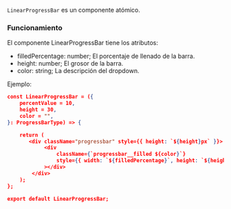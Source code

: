 `LinearProgressBar` es un componente atómico.

### Funcionamiento

El componente LinearProgressBar tiene los atributos:

-   filledPercentage: number; El porcentaje de llenado de la barra.
-   height: number; El grosor de la barra.
-   color: string; La descripción del dropdown.

Ejemplo:

```json
const LinearProgressBar = ({
    percentValue = 10,
    height = 30,
    color = "",
}: ProgressBarType) => {

    return (
       <div className="progressbar" style={{ height: `${height}px` }}>
            <div
                className={`progressbar__filled ${color}`}
                style={{ width: `${filledPercentage}`, height: `${height}px` }}
            ></div>
        </div>
    );
};

export default LinearProgressBar;
```
